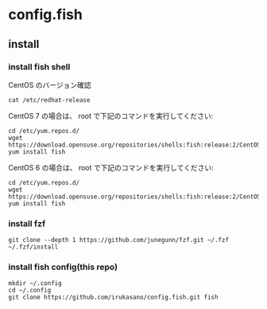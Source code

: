 # config.fish

## install

### install fish shell

CentOS のバージョン確認

    cat /etc/redhat-release 
    
CentOS 7 の場合は、 root で下記のコマンドを実行してください:

    cd /etc/yum.repos.d/
    wget https://download.opensuse.org/repositories/shells:fish:release:2/CentOS_7/shells:fish:release:2.repo
    yum install fish

CentOS 6 の場合は、 root で下記のコマンドを実行してください:

    cd /etc/yum.repos.d/
    wget https://download.opensuse.org/repositories/shells:fish:release:2/CentOS_6/shells:fish:release:2.repo
    yum install fish


### install fzf

    git clone --depth 1 https://github.com/junegunn/fzf.git ~/.fzf
    ~/.fzf/install

### install fish config(this repo)

    mkdir ~/.config
    cd ~/.config
    git clone https://github.com/irukasano/config.fish.git fish



